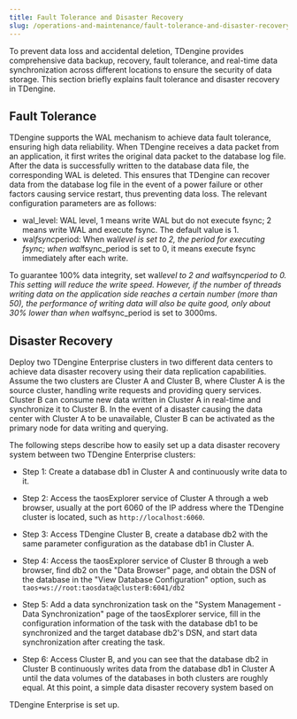 ```yaml
---
title: Fault Tolerance and Disaster Recovery
slug: /operations-and-maintenance/fault-tolerance-and-disaster-recovery
---
```


To prevent data loss and accidental deletion, TDengine provides comprehensive data backup, recovery, fault tolerance, and real-time data synchronization across different locations to ensure the security of data storage. This section briefly explains fault tolerance and disaster recovery in TDengine.

## Fault Tolerance

TDengine supports the WAL mechanism to achieve data fault tolerance, ensuring high data reliability. When TDengine receives a data packet from an application, it first writes the original data packet to the database log file. After the data is successfully written to the database data file, the corresponding WAL is deleted. This ensures that TDengine can recover data from the database log file in the event of a power failure or other factors causing service restart, thus preventing data loss. The relevant configuration parameters are as follows:

- wal_level: WAL level, 1 means write WAL but do not execute fsync; 2 means write WAL and execute fsync. The default value is 1.
- wal*fsync*period: When wal*level is set to 2, the period for executing fsync; when wal*fsync_period is set to 0, it means execute fsync immediately after each write.

To guarantee 100% data integrity, set wal*level to 2 and wal*fsync*period to 0. This setting will reduce the write speed. However, if the number of threads writing data on the application side reaches a certain number (more than 50), the performance of writing data will also be quite good, only about 30% lower than when wal*fsync_period is set to 3000ms.

## Disaster Recovery

Deploy two TDengine Enterprise clusters in two different data centers to achieve data disaster recovery using their data replication capabilities. Assume the two clusters are Cluster A and Cluster B, where Cluster A is the source cluster, handling write requests and providing query services. Cluster B can consume new data written in Cluster A in real-time and synchronize it to Cluster B. In the event of a disaster causing the data center with Cluster A to be unavailable, Cluster B can be activated as the primary node for data writing and querying.

The following steps describe how to easily set up a data disaster recovery system between two TDengine Enterprise clusters:

- Step 1: Create a database db1 in Cluster A and continuously write data to it.

- Step 2: Access the taosExplorer service of Cluster A through a web browser, usually at the port 6060 of the IP address where the TDengine cluster is located, such as `http://localhost:6060`.

- Step 3: Access TDengine Cluster B, create a database db2 with the same parameter configuration as the database db1 in Cluster A.

- Step 4: Access the taosExplorer service of Cluster B through a web browser, find db2 on the "Data Browser" page, and obtain the DSN of the database in the "View Database Configuration" option, such as `taos+ws://root:taosdata@clusterB:6041/db2`

- Step 5: Add a data synchronization task on the "System Management - Data Synchronization" page of the taosExplorer service, fill in the configuration information of the task with the database db1 to be synchronized and the target database db2's DSN, and start data synchronization after creating the task.

- Step 6: Access Cluster B, and you can see that the database db2 in Cluster B continuously writes data from the database db1 in Cluster A until the data volumes of the databases in both clusters are roughly equal. At this point, a simple data disaster recovery system based on

TDengine Enterprise is set up.
